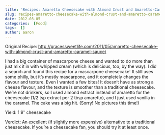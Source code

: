 ```yaml
---
title: 'Recipes: Amaretto Cheesecake with Almond Crust and Amaretto-Caramel Sauce'
slug: recipes-amaretto-cheesecake-with-almond-crust-and-amaretto-caramel-sauce
date: 2012-03-05
categories:  [Food]
tags:  []
author: aaron
---
```


Original Recipe: <http://gracessweetlife.com/2011/05/amaretto-cheesecake-with-almond-crust-and-amaretto-caramel-sauce/>

I had a big container of mascarpone cheese and wanted to do more than just mix it in with whipped cream (which is delicious, too, by the way). I did a search and found this recipe for a mascarpone cheesecake! It still uses some philly, but it’s mostly mascarpone, and it completely changes the flavour and texture. Even I wanted a few bites! It doesn’t have as strong a cheese flavour, and the texture is smoother than a traditional cheesecake. We’re not drinkers, so I used almond extract instead of amaretto for the cheesecake (1/2 tsp extract per 2 tbsp amaretto), and I just used vanilla in the caramel. The cake was a big hit. (Sorry! No pictures this time!)

Yield: 1 9&Prime; cheesecake

Verdict: An excellent (if slightly more expensive) alternative to a traditional cheesecake. If you’re a cheesecake fan, you should try it at least once.
